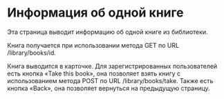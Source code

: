# Информация об одной книге

Эта страница выводит информацию об одной книге из библиотеки.

Книга получается при использовании метода GET по URL /library/books/id.

Книга выводится в карточке. Для зарегистрированных пользователей есть кнопка «Take this book», она позволяет взять книгу с использованием метода POST по URL /library/books/take. Также есть кнопка «Back», она позволяет вернуться на предыдущую страницу.